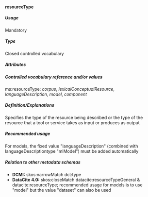 #### resourceType
##### Usage
Mandatory
##### Type
Closed controlled vocabulary
##### Attributes
 
##### Controlled vocabulary reference and/or values
ms:resourceType: _corpus_, _lexicalConceptualResource_, _languageDescription_, _model_, _component_
##### Definition/Explanations
Specifies the type of the resource being described or the type of the resource that a tool or service takes as input or produces as output
##### Recommended usage
For models, the fixed value "languageDescription" (combined with languageDescriptiontype "mlModel") must be added automatically
##### Relation to other metadata schemas
* **DCMI:** skos:narrowMatch dct:type
* **DataCite 4.0:** skos:closeMatch datacite:resourceTypeGeneral & datacite:resourceType; recommended usage for models is to use "model" but the value "dataset" can also be used
